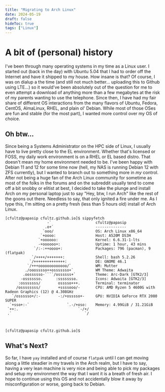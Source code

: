 ```yaml
---
title: "Migrating to Arch Linux"
date: 2024-05-19
draft: false
hideToc: true
tags: ["Linux"]
---
```


# A bit of (personal) history

I've been through many operating systems in my time as a Linux user. I started out (back in the day) with Ubuntu 5.04 that I had to order off the Internet and have it shipped to my house. How insane is that? Of course, I was on dialup a the time (and still not much better... uploading this to Github using LTE...) so it would've been absolutely out of the question for me to even attempt a download of anything more than a few megabytes at the risk of my parents wanting to use the telephone. Since then, I have had my fair share of different OS interactions from the many flavors of Ubuntu, Fedora, CentOS, AlmaLinux, RHEL, and plain ol' Debian. While most of those OSes are fun and stable (for the most part), I wanted more control over my OS of choice. 

## Oh btw...

Since being a Systems Administrator on the HPC side of Linux, I usually have to live pretty close to the EL environment. Whether that's licensed or FOSS, my daily work environment is on a RHEL or EL based distro. That doesn't mean my home environment needed to be. I've been happy with Debian 11 and 12 for some time now (hell, my NAS is running Debian 12 with ZFS currently), but I wanted to branch out to something more in *my* control. After not being a huge fan of the Arch Linux community for sometime as most of the folks in the forums and on the subreddit usually tend to come off a bit snobby or elitist at best, I decided to take the plunge and install Arch on my personal laptop just to say "Hey, btw, I run Arch" like the rest of the goons out there. Needless to say, that only ignited a fire under me. As I type this, I'm sitting on a pretty fresh (less than 5 hours old) install of Arch Linux. 

```
[cfultz@papasip cfultz.github.io]$ sippyfetch 
                   -`                    cfultz@papasip 
                  .o+`                   -------------- 
                 `ooo/                   OS: Arch Linux x86_64 
                `+oooo:                  Host: A520M DS3H 
               `+oooooo:                 Kernel: 6.6.31-1-lts 
               -+oooooo+:                Uptime: 1 hour, 43 mins 
             `/:-:++oooo+:               Packages: 796 (pacman), 9 (flatpak) 
            `/++++/+++++++:              Shell: bash 5.2.26 
           `/++++++++++++++:             DE: GNOME 46.1 
          `/+++ooooooooooooo/`           WM: Mutter 
         ./ooosssso++osssssso+`          WM Theme: Adwaita 
        .oossssso-````/ossssss+`         Theme: Arc-Dark [GTK2/3] 
       -osssssso.      :ssssssso.        Icons: Adwaita [GTK2/3] 
      :osssssss/        osssso+++.       Terminal: terminator 
     /ossssssss/        +ssssooo/-       CPU: AMD Ryzen 5 4600G with Radeon Graphics (12) @ 4.308GHz 
   `/ossssso+/:-        -:/+osssso+-     GPU: NVIDIA GeForce RTX 2080 SUPER 
  `+sso+:-`                 `.-/+oso:    Memory: 4.99GiB / 31.21GiB 
 `++:.                           `-/+/
 .`                                 `/                           
                                                                 


[cfultz@papasip cfultz.github.io]$
```

## What's Next?

So far, I have ```yay``` installed and of course ```flatpak``` until I can get moving along a little steadier in my travels in the Arch realm, but I have to say, having a very lean machine is very nice and being able to pick my packages and setup my environment the way that I want it is a breath of fresh air. I hope to continue using this OS and not accidentally blow it away by misconfiguration or worse, going back to Debian.